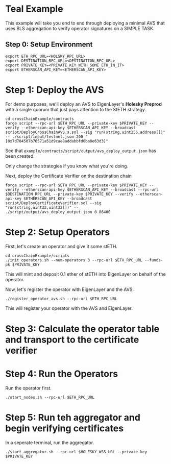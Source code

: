 # Teal Example

This example will take you end to end through deploying a minimal AVS that uses BLS aggregation to verify operator signatures on a SIMPLE TASK.

## Step 0: Setup Environment

```
export ETH_RPC_URL=<HOLSKY_RPC_URL>
export DESTINATION_RPC_URL=<DESTINATION_RPC_URL>
export PRIVATE_KEY=<PRIVATE_KEY_WITH_SOME_ETH_IN_IT>
export ETHERSCAN_API_KEY=<ETHERSCAN_API_KEY>
```

# Step 1: Deploy the AVS

For demo purposes, we'll deploy an AVS to EigenLayer's **Holesky Preprod** with a single quorum that just pays attention to the StETH strategy.

```
cd crossChainExample/contracts
forge script --rpc-url $ETH_RPC_URL --private-key $PRIVATE_KEY --verify --etherscan-api-key $ETHERSCAN_API_KEY --broadcast script/DeployCrossChainAVS.s.sol --sig "run(string,uint256,address[])" -- ./script/input/testnet.json 200 "[0x7d704507b76571a51d9cae8addabbfd0ba0e63d3]"
```
See that `example/contracts/script/output/avs_deploy_output.json` has been created.

Only change the strategies if you know what you're doing.

Next, deploy the Certificate Verifier on the destination chain

```
forge script --rpc-url $ETH_RPC_URL --private-key $PRIVATE_KEY --verify --etherscan-api-key $ETHERSCAN_API_KEY --broadcast --rpc-url $DESTINATION_RPC_URL --private-key $PRIVATE_KEY --verify --etherscan-api-key $ETHERSCAN_API_KEY --broadcast script/DeployCertificateVerifier.sol --sig "run(string,uint32,uint32[])" -- ./script/output/avs_deploy_output.json 0 86400
```

# Step 2: Setup Operators

First, let's create an operator and give it some stETH.
```
cd crossChainExample/scripts
./init_operators.sh --num-operators 3 --rpc-url $ETH_RPC_URL --funds-pk $PRIVATE_KEY
```
This will mint and deposit 0.1 ether of stETH into EigenLayer on behalf of the operator.

Now, let's register the operator with EigenLayer and the AVS.

```
./register_operator_avs.sh --rpc-url $ETH_RPC_URL
```

This will register your operator with the AVS and EigenLayer. 

# Step 3: Calculate the operator table and transport to the certificate verifier



# Step 4: Run the Operators

Run the operator first.
```
./start_nodes.sh --rpc-url $ETH_RPC_URL
```

# Step 5: Run teh aggregator and begin verifying certificates 
In a seperate terminal, run the aggregator.
```
./start_aggregator.sh --rpc-url $HOLESKY_WSS_URL --private-key $PRIVATE_KEY
```
